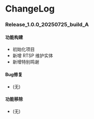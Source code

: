 # ChangeLog

### Release_1.0.0_20250725_build_A

#### 功能构建

- 初始化项目
- 新增 RTSP 维护实体
- 新增特别鸣谢

#### Bug修复

- (无)

#### 功能移除

- (无)
